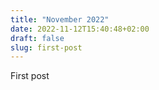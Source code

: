 ```yaml
---
title: "November 2022"
date: 2022-11-12T15:40:48+02:00
draft: false
slug: first-post
---
```




First post